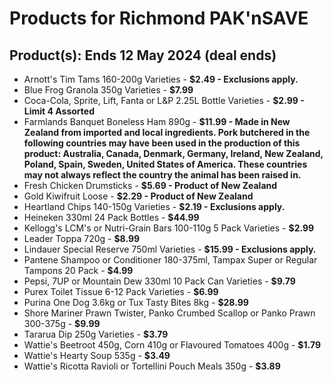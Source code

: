 # Products for Richmond PAK'nSAVE

## Product(s): Ends 12 May 2024 (deal ends)
- Arnott's Tim Tams 160-200g Varieties - **$2.49 - Exclusions apply.**
- Blue Frog Granola 350g Varieties - **$7.99**
- Coca-Cola, Sprite, Lift, Fanta or L&P 2.25L Bottle Varieties - **$2.99 - Limit 4 Assorted**
- Farmlands Banquet Boneless Ham 890g - **$11.99 - Made in New Zealand from imported and local ingredients. Pork butchered in the following countries may have been used in the production of this product: Australia, Canada, Denmark, Germany, Ireland, New Zealand, Poland, Spain, Sweden, United States of America. These countries may not always reflect the country the animal has been raised in.**
- Fresh Chicken Drumsticks - **$5.69 - Product of New Zealand**
- Gold Kiwifruit Loose - **$2.29 - Product of New Zealand**
- Heartland Chips 140-150g Varieties - **$2.19 - Exclusions apply.**
- Heineken 330ml 24 Pack Bottles - **$44.99**
- Kellogg's LCM's or Nutri-Grain Bars 100-110g 5 Pack Varieties - **$2.99**
- Leader Toppa 720g - **$8.99**
- Lindauer Special Reserve 750ml Varieties - **$15.99 - Exclusions apply.**
- Pantene Shampoo or Conditioner 180-375ml, Tampax Super or Regular Tampons 20 Pack - **$4.99**
- Pepsi, 7UP or Mountain Dew 330ml 10 Pack Can Varieties - **$9.79**
- Purex Toilet Tissue 6-12 Pack Varieties - **$6.99**
- Purina One Dog 3.6kg or Tux Tasty Bites 8kg - **$28.99**
- Shore Mariner Prawn Twister, Panko Crumbed Scallop or Panko Prawn 300-375g - **$9.99**
- Tararua Dip 250g Varieties - **$3.79**
- Wattie's Beetroot 450g, Corn 410g or Flavoured Tomatoes 400g - **$1.79**
- Wattie's Hearty Soup 535g - **$3.49**
- Wattie's Ricotta Ravioli or Tortellini Pouch Meals 350g - **$3.89**

